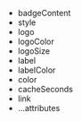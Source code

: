 - badgeContent
- style
- logo
- logoColor
- logoSize
- label
- labelColor
- color
- cacheSeconds
- link
- ...attributes